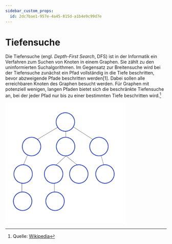 ```yaml
---
sidebar_custom_props:
  id: 2dc7bae1-957e-4a45-815d-a1b4e9c99d7e
---
```

# Tiefensuche

Die Tiefensuche (engl. *Depth-First Search*, DFS) ist in der Informatik ein Verfahren zum Suchen von Knoten in einem Graphen. Sie zählt zu den uninformierten Suchalgorithmen. Im Gegensatz zur Breitensuche wird bei der Tiefensuche zunächst ein Pfad vollständig in die Tiefe beschritten, bevor abzweigende Pfade beschritten werden[1]. Dabei sollen alle erreichbaren Knoten des Graphen besucht werden. Für Graphen mit potenziell wenigen, langen Pfaden bietet sich die beschränkte Tiefensuche an, bei der jeder Pfad nur bis zu einer bestimmten Tiefe beschritten wird.[^1]

![](./images/Depth-First-Search.gif)



[^1]: Quelle: [Wikipedia](https://de.wikipedia.org/wiki/Tiefensuche)
